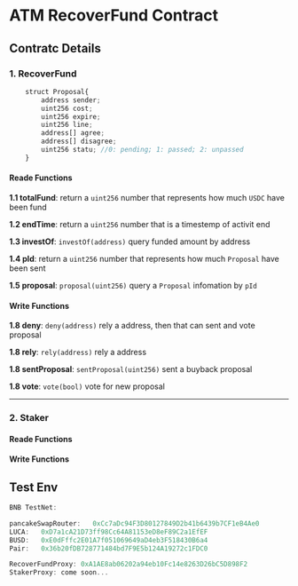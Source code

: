 # ATM RecoverFund Contract

## Contratc Details

### 1. RecoverFund

```js
    struct Proposal{
        address sender;   
        uint256 cost;     
        uint256 expire;
        uint256 line;
        address[] agree;
        address[] disagree;
        uint256 statu; //0: pending; 1: passed; 2: unpassed
    }
```

#### Reade Functions

**1.1 totalFund**: return a `uint256` number that represents how much `USDC` have been fund

**1.2 endTime**: return a `uint256` number that is a timestemp of activit end

**1.3 investOf**:  `investOf(address)` query funded amount by address

**1.4 pId**:  return a `uint256` number that represents how much `Proposal` have been sent

**1.5 proposal**: `proposal(uint256)` query a `Proposal` infomation by `pId`

#### Write Functions

**1.8 deny**: `deny(address)` rely a address, then that can sent and vote proposal

**1.8 rely**: `rely(address)` rely a address

**1.8 sentProposal**: `sentProposal(uint256)` sent a buyback proposal

**1.8 vote**: `vote(bool)` vote for new proposal

---

### 2. Staker

#### Reade Functions

#### Write Functions

## Test Env

```js
BNB TestNet:

pancakeSwapRouter:   0xCc7aDc94F3D80127849D2b41b6439b7CF1eB4Ae0
LUCA:   0xD7a1cA21D73ff98Cc64A81153eD8eF89C2a1EfEF
BUSD:   0xE0dFffc2E01A7f051069649aD4eb3F518430B6a4
Pair:   0x36b20fDB728771484bd7F9E5b124A19272c1FDC0

RecoverFundProxy: 0xA1AE8ab06202a94eb10Fc14e8263D26bC5D898F2
StakerProxy: come soon...


```